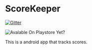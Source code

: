 # ScoreKeeper

[![Gitter](https://badges.gitter.im/SDS-Studios/ScoreKeeper.svg)](https://gitter.im/SDS-Studios/ScoreKeeper?utm_source=badge&utm_medium=badge&utm_campaign=pr-badge&utm_content=badge)

![Avalable On Playstore Yet?](https://img.shields.io/badge/Playstore%20Yet%3F-No-red.svg)

This is a android app that tracks scores.
